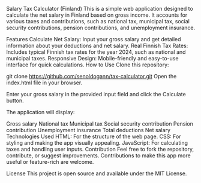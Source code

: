 Salary Tax Calculator (Finland)
This is a simple web application designed to calculate the net salary in Finland based on gross income. It accounts for various taxes and contributions, such as national tax, municipal tax, social security contributions, pension contributions, and unemployment insurance.

Features
Calculate Net Salary: Input your gross salary and get detailed information about your deductions and net salary.
Real Finnish Tax Rates: Includes typical Finnish tax rates for the year 2024, such as national and municipal taxes.
Responsive Design: Mobile-friendly and easy-to-use interface for quick calculations.
How to Use
Clone this repository:

git clone https://github.com/senoldogann/tax-calculator.git
Open the index.html file in your browser.

Enter your gross salary in the provided input field and click the Calculate button.

The application will display:

Gross salary
National tax
Municipal tax
Social security contribution
Pension contribution
Unemployment insurance
Total deductions
Net salary
Technologies Used
HTML: For the structure of the web page.
CSS: For styling and making the app visually appealing.
JavaScript: For calculating taxes and handling user inputs.
Contribution
Feel free to fork the repository, contribute, or suggest improvements. Contributions to make this app more useful or feature-rich are welcome.

License
This project is open source and available under the MIT License.
